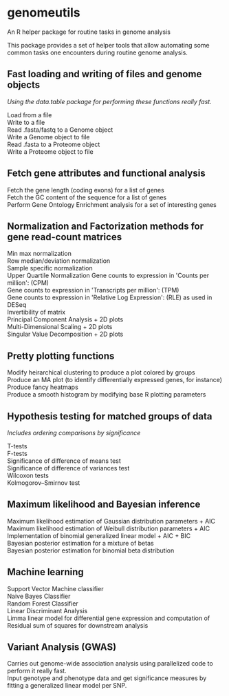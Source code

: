 # genomeutils
An R helper package for routine tasks in genome analysis


This package provides a set of helper tools that allow automating some common tasks one encounters during routine genome analysis.

## Fast loading and writing of files and genome objects
*Using the data.table package for performing these functions really fast.* 

Load from a file   
Write to a file   
Read .fasta/fastq to a Genome object      
Write a Genome object to file   
Read .fasta to a Proteome object   
Write a Proteome object to file      


## Fetch gene attributes and functional analysis
   
Fetch the gene length (coding exons) for a list of genes   
Fetch the GC content of the sequence for a list of genes      
Perform Gene Ontology Enrichment analysis for a set of interesting genes      
   

## Normalization and Factorization methods for gene read-count matrices
   
Min max normalization   
Row median/deviation normalization   
Sample specific normalization  
Upper Quartile Normalization
Gene counts to expression in 'Counts per million': (CPM)  
Gene counts to expression in 'Transcripts per million': (TPM)  
Gene counts to expression in 'Relative Log Expression': (RLE) as used in DESeq     
Invertibility of matrix   
Principal Component Analysis + 2D plots      
Multi-Dimensional Scaling + 2D plots   
Singular Value Decomposition + 2D plots
    
       
## Pretty plotting functions

Modify heirarchical clustering to produce a plot colored by groups     
Produce an MA plot (to identify differentially expressed genes, for instance)   
Produce fancy heatmaps   
Produce a smooth histogram by modifying base R plotting parameters   
   
   
## Hypothesis testing for matched groups of data
*Includes ordering comparisons by significance*   

T-tests     
F-tests     
Significance of difference of means test      
Significance of difference of variances test  
Wilcoxon tests   
Kolmogorov–Smirnov test   


## Maximum likelihood and Bayesian inference

Maximum likelihood estimation of Gaussian distribution parameters + AIC   
Maximum likelihood estimation of Weibull distribution parameters + AIC   
Implementation of binomial generalized linear model + AIC + BIC      
Bayesian posterior estimation for a mixture of betas        
Bayesian posterior estimation for binomial beta distribution           
   
   
## Machine learning     

Support Vector Machine classifier   
Naive Bayes Classifier   
Random Forest Classifier   
Linear Discriminant Analysis   
Limma linear model for differential gene expression and computation of Residual sum of squares for downstream analysis      
   
   
## Variant Analysis (GWAS)   

Carries out genome-wide association analysis using parallelized code to perform it really fast.  
Input genotype and phenotype data and get significance measures by fitting a generalized linear model per SNP.      


